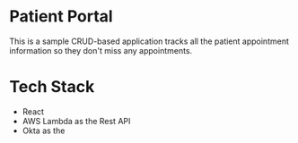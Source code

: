# Patient Portal
This is a sample CRUD-based application tracks all the patient appointment information so they don't miss any appointments.

# Tech Stack
- React 
- AWS Lambda as the Rest API
- Okta as the 
